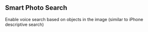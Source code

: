 ## Smart Photo Search

Enable voice search based on objects in the image (similar to iPhone descriptive search)


